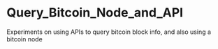 # Query_Bitcoin_Node_and_API
Experiments on using APIs to query bitcoin block info, and also using a bitcoin node
